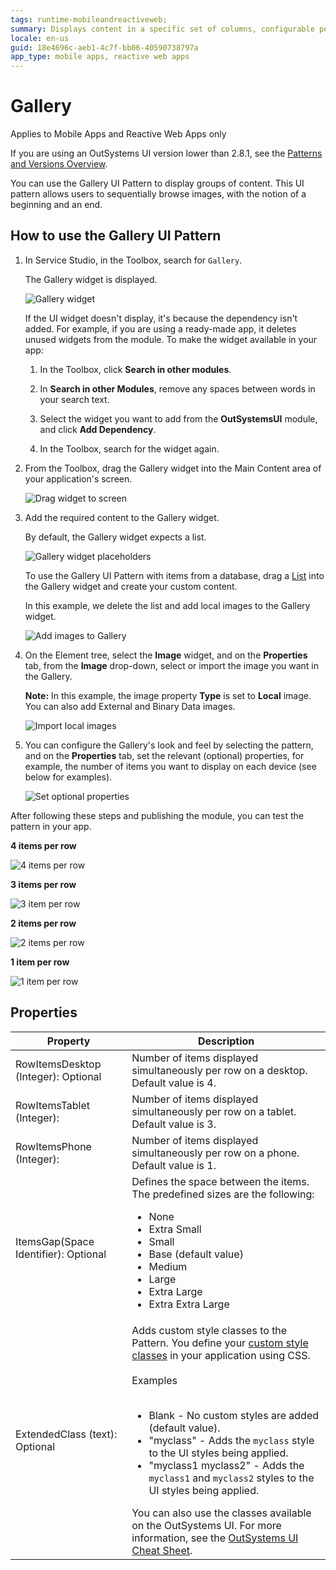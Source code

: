 ```yaml
---
tags: runtime-mobileandreactiveweb;  
summary: Displays content in a specific set of columns, configurable per device type and orientation. 
locale: en-us
guid: 18e4696c-aeb1-4c7f-bb06-40590738797a
app_type: mobile apps, reactive web apps
---
```


# Gallery

<div class="info" markdown="1">

Applies to Mobile Apps and Reactive Web Apps only

</div>

<div class="info" markdown="1">

If you are using an OutSystems UI version lower than 2.8.1, see the [Patterns and Versions Overview](https://outsystemsui.outsystems.com/OutsystemsUiWebsite/MigrationOverview).
                            
</div>

You can use the Gallery UI Pattern to display groups of content. This UI pattern allows users to sequentially browse images, with the notion of a beginning and an end.

## How to use the Gallery UI Pattern

1. In Service Studio, in the Toolbox, search for `Gallery`.

    The Gallery widget is displayed.

    ![Gallery widget](<images/gallery-widget-ss.png>)

    If the UI widget doesn't display, it's because the dependency isn't added. For example, if you are using a ready-made app, it deletes unused widgets from the module. To make the widget available in your app:

    1. In the Toolbox, click **Search in other modules**.

    1. In **Search in other Modules**, remove any spaces between words in your search text.
    
    1. Select the widget you want to add from the **OutSystemsUI** module, and click **Add Dependency**. 
    
    1. In the Toolbox, search for the widget again.

1. From the Toolbox, drag the Gallery widget into the Main Content area of your application's screen.

    ![Drag widget to screen](<images/gallery-dragwidget-ss.png>)

1. Add the required content to the Gallery widget.

    By default, the Gallery widget expects a list.

    ![Gallery widget placeholders](<images/gallery-list-ss.png>)

    To use the Gallery UI Pattern with items from a database, drag a [List](<../../../../../ref/lang/auto/ServiceStudio.Plugin.NRWidgets.List.final.md>) into the Gallery widget and create your custom content.

    In this example, we delete the list and add local images to the Gallery widget.

    ![Add images to Gallery](<images/gallery-image-ss.png>)

1. On the Element tree, select the **Image** widget, and on the **Properties** tab, from the **Image** drop-down, select or import the image you want in the Gallery.

    **Note:** In this example, the image property **Type** is set to **Local** image. You can also add External and Binary Data images.

    ![Import local images](<images/gallery-localimage-ss.png>)
  
1. You can configure the Gallery's look and feel by selecting the pattern, and on the **Properties** tab, set the relevant (optional) properties, for example, the number of items you want to display on each device (see below for examples).

    ![Set optional properties](<images/gallery-properties-ss.png>)

After following these steps and publishing the module, you can test the pattern in your app.

**4 items per row**

![4 items per row](<images/gallerymob-14-ss.png>)

**3 items per row**
    
![3 item per row](<images/gallerymob-15-ss.png>)

**2 items per row**

![2 items per row](<images/gallerymob-16-ss.png>)

**1 item per row**

![1 item per row](<images/gallerymob-17-ss.png>)

## Properties

| Property | Description |
|---|---|
|RowItemsDesktop (Integer): Optional |  Number of items displayed simultaneously per row on a desktop. Default value is 4.|
|RowItemsTablet (Integer):  |   Number of items displayed simultaneously per row on a tablet. Default value is 3. |
|RowItemsPhone (Integer):  |  Number of items displayed simultaneously per row on a phone. Default value is 1.  |
|ItemsGap(Space Identifier): Optional  | Defines the space between the items. The predefined sizes are the following:<p><ul><li>None</li><li>Extra Small</li><li>Small</li><li>Base (default value)</li><li>Medium</li><li>Large</li><li>Extra Large</li><li>Extra Extra Large</li></ul></p>|
|ExtendedClass (text): Optional| Adds custom style classes to the Pattern. You define your [custom style classes](../../../look-feel/css.md) in your application using CSS.<br/><br/>Examples<br/><br/><ul><li>Blank - No custom styles are added (default value).</li><li>"myclass" - Adds the ``myclass`` style to the UI styles being applied.</li><li>"myclass1 myclass2" - Adds the ``myclass1`` and ``myclass2`` styles to the UI styles being applied.</li></ul>You can also use the classes available on the OutSystems UI. For more information, see the [OutSystems UI Cheat Sheet](https://outsystemsui.outsystems.com/OutSystemsUIWebsite/CheatSheet).|
